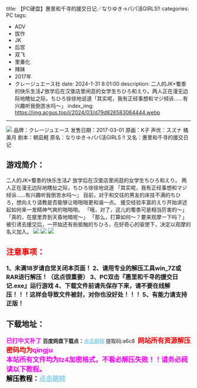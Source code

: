 title: 【PC硬盘】惠里和千寻的援交日记／なりゆき→パパ活GIRLS!!
categories: PC
tags:
- ADV
- 拔作
- JK
- 后宫
- 双飞
- 里番化
- 辣妹
- 2017年
- クレージュエース社
date: 2024-1-31 8:01:00
description: 二人的JK×蜀黍的快乐生活♪放学后在汉堡店里闲逛的女学生ちひろ和えり。两人正在漫无边际地瞎扯之际，ちひろ徐徐地说道「其实呢，我有正经事想和マジ倾诉……有兴趣听我倒苦水吗～」
index_img: https://img.acgus.top/i/2024/03/d79d826583064444.webp
---
![](https://img.acgus.top/i/2024/03/d79d826583064444.webp)
品牌：クレージュエース
发售日期：2017-03-01
原画：K子
声优：スズナ 橘美月
剧本：朝凪軽
原名：なりゆき→パパ活GIRLS !!
又名：惠里和千寻的援交日记

## 游戏简介：
二人的JK×蜀黍的快乐生活♪
放学后在汉堡店里闲逛的女学生ちひろ和えり。
两人正在漫无边际地瞎扯之际，ちひろ徐徐地说道
「其实呢，我有正经事想和マジ倾诉……有兴趣听我倒苦水吗～」
目前，对于和交往的男友的床技不满的ちひろ，想向えり请教是否能够让啪啪啪更和谐一点。
援交经验丰富的えり开始讲述起如何来一发精神气爽的啪啪啪。
「哦，对了，这儿的蜀黍可是相当厉害的～」
「真的，在屋里弄到天昏地暗呢～」
「那么，打算如何～？要来观摩一下吗？」
被引诱去援交后，一开始还有些抵触的ちひろ，在好奇心的驱使下，决定以观摩的名义加入。
![](https://img.acgus.top/i/2024/03/7e59d23a01064452.webp)
![](https://img.acgus.top/i/2024/03/a43e6db522064450.webp)
![](https://img.acgus.top/i/2024/03/0ad2e01bb7064447.webp)




## <font color=#FF0000 >注意事项：</font>
<font size=3><b>1、未满18岁请自觉关闭本页面！
2、请用专业的解压工具win_7Z或RAR进行解压！（这点很重要）
3、PC双击『惠里和千寻的援交日记.exe』运行游戏
4、下载文件前请先保存下来，请不要在线解压！！！这样会导致文件被封，对你也没好处！！！
5、有能力请支持正版！</b></font>

## 下载地址：
<font color=#FF00FF size=3><b>已打中文补丁</b></font>
<b>百度网盘下载点：</b><a href="https://pan.baidu.com/s/1t8PPjTdX4bfIgdaN6jPqlg?pwd=a6c8" style="color: #87CEEB;"><b>点击跳转</b></a> 提取码:a6c8
<a style="padding: 0" href="https://post.qingju.org/AD/"><img style="max-width:100%" src="https://img.acgus.top/i/2024/07/478f689b8021d8d499ab43d21acf137a.gif" alt=""></a>
<b><font color=#FF0000 size=4>网站所有资源解压密码均为</b></font><b><font color=#FF00FF size=4>qingju</font><font color=#FF0000 ></font></b><br><b><font color=#FF00FF size=4>本站所有文件均为lz4加密格式，不看必解压失败！！请务必阅读以下教程。</b></font><br><b><font color=#000 size=4>解压教程：</b><a href="https://post.qingju.org/tutorial/000/" style="color: #87CEEB;"><b>点击跳转</b></a>